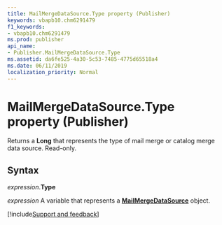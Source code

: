 ```yaml
---
title: MailMergeDataSource.Type property (Publisher)
keywords: vbapb10.chm6291479
f1_keywords:
- vbapb10.chm6291479
ms.prod: publisher
api_name:
- Publisher.MailMergeDataSource.Type
ms.assetid: da6fe525-4a30-5c53-7485-4775d65518a4
ms.date: 06/11/2019
localization_priority: Normal
---
```



# MailMergeDataSource.Type property (Publisher)

Returns a **Long** that represents the type of mail merge or catalog merge data source. Read-only.


## Syntax

_expression_.**Type**

_expression_ A variable that represents a **[MailMergeDataSource](Publisher.MailMergeDataSource.md)** object.


[!include[Support and feedback](~/includes/feedback-boilerplate.md)]